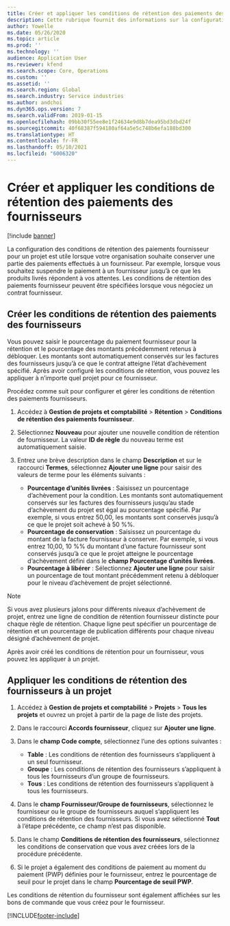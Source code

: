 ```yaml
---
title: Créer et appliquer les conditions de rétention des paiements des fournisseurs
description: Cette rubrique fournit des informations sur la configuration et la gestion des conditions de rétention pour les paiements des fournisseurs.
author: Yowelle
ms.date: 05/26/2020
ms.topic: article
ms.prod: ''
ms.technology: ''
audience: Application User
ms.reviewer: kfend
ms.search.scope: Core, Operations
ms.custom: ''
ms.assetid: ''
ms.search.region: Global
ms.search.industry: Service industries
ms.author: andchoi
ms.dyn365.ops.version: 7
ms.search.validFrom: 2019-01-15
ms.openlocfilehash: 09bb30f55ee8e1f24634e9d8b7dea95bd3dbd24f
ms.sourcegitcommit: 40f68387f594180af64a5e5c748b6efa188bd300
ms.translationtype: HT
ms.contentlocale: fr-FR
ms.lasthandoff: 05/10/2021
ms.locfileid: "6006320"
---
```

# <a name="create-and-apply-vendor-payment-retention-terms"></a>Créer et appliquer les conditions de rétention des paiements des fournisseurs

[!include [banner](../includes/banner.md)] 

La configuration des conditions de rétention des paiements fournisseur pour un projet est utile lorsque votre organisation souhaite conserver une partie des paiements effectués à un fournisseur. Par exemple, lorsque vous souhaitez suspendre le paiement à un fournisseur jusqu’à ce que les produits livrés répondent à vos attentes. Les conditions de rétention des paiements fournisseur peuvent être spécifiées lorsque vous négociez un contrat fournisseur.

## <a name="create-vendor-payment-retention-terms"></a>Créer les conditions de rétention des paiements des fournisseurs

Vous pouvez saisir le pourcentage du paiement fournisseur pour la rétention et le pourcentage des montants précédemment retenus à débloquer. Les montants sont automatiquement conservés sur les factures des fournisseurs jusqu’à ce que le contrat atteigne l’état d’achèvement spécifié. Après avoir configuré les conditions de rétention, vous pouvez les appliquer à n’importe quel projet pour ce fournisseur.

Procédez comme suit pour configurer et gérer les conditions de rétention des paiements fournisseurs. 

1. Accédez à **Gestion de projets et comptabilité** > **Rétention** > **Conditions de rétention des paiements fournisseur**.
2. Sélectionnez **Nouveau** pour ajouter une nouvelle condition de rétention de fournisseur. La valeur **ID de règle** du nouveau terme est automatiquement saisie. 
3. Entrez une brève description dans le champ **Description** et sur le raccourci **Termes**, sélectionnez **Ajouter une ligne** pour saisir des valeurs de terme pour les éléments suivants :

   - **Pourcentage d’unités livrées** : Saisissez un pourcentage d’achèvement pour la condition. Les montants sont automatiquement conservés sur les factures des fournisseurs jusqu’au stade d’achèvement du projet est égal au pourcentage spécifié. Par exemple, si vous entrez 50,00, les montants sont conservés jusqu’à ce que le projet soit achevé à 50 %%.
   - **Pourcentage de conservation** : Saisissez un pourcentage du montant de la facture fournisseur à conserver. Par exemple, si vous entrez 10,00, 10 %% du montant d’une facture fournisseur sont conservés jusqu’à ce que le projet atteigne le pourcentage d’achèvement défini dans le **champ Pourcentage d’unités livrées**.
   - **Pourcentage à libérer** : Sélectionnez **Ajouter une ligne** pour saisir un pourcentage de tout montant précédemment retenu à débloquer pour le niveau d’achèvement de projet sélectionné.

> [!NOTE]
> Si vous avez plusieurs jalons pour différents niveaux d’achèvement de projet, entrez une ligne de condition de rétention fournisseur distincte pour chaque règle de rétention. Chaque ligne peut spécifier un pourcentage de rétention et un pourcentage de publication différents pour chaque niveau désigné d’achèvement de projet.

Après avoir créé les conditions de rétention pour un fournisseur, vous pouvez les appliquer à un projet.

## <a name="apply-vendor-retention-terms-to-a-project"></a>Appliquer les conditions de rétention des fournisseurs à un projet

1. Accédez à **Gestion de projets et comptabilité** > **Projets** > **Tous les projets** et ouvrez un projet à partir de la page de liste des projets.
2. Dans le raccourci **Accords fournisseur**, cliquez sur **Ajouter une ligne**.
3. Dans le **champ Code compte**, sélectionnez l’une des options suivantes : 

   - **Table** : Les conditions de rétention des fournisseurs s’appliquent à un seul fournisseur.
   - **Groupe** : Les conditions de rétention des fournisseurs s’appliquent à tous les fournisseurs d’un groupe de fournisseurs.
   - **Tous** : Les conditions de rétention des fournisseurs s’appliquent à tous les fournisseurs.

4. Dans le **champ Fournisseur/Groupe de fournisseurs**, sélectionnez le fournisseur ou le groupe de fournisseurs auquel s’appliquent les conditions de rétention des fournisseurs. Si vous avez sélectionné **Tout** à l’étape précédente, ce champ n’est pas disponible.
5. Dans le champ **Conditions de rétention des fournisseurs**, sélectionnez les conditions de conservation que vous avez créées lors de la procédure précédente.
6. Si le projet a également des conditions de paiement au moment du paiement (PWP) définies pour le fournisseur, entrez le pourcentage de seuil pour le projet dans le champ **Pourcentage de seuil PWP**.

Les conditions de rétention du fournisseur sont également affichées sur les bons de commande que vous créez pour le fournisseur.


[!INCLUDE[footer-include](../includes/footer-banner.md)]